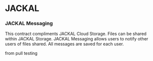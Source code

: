# JACKAL
### JACKAL Messaging

This contract compliments JACKAL Cloud Storage. Files can be shared within JACKAL Storage. 
JACKAL Messaging allows users to notify other users of files shared. All messages are saved for each user. 

from pull testing